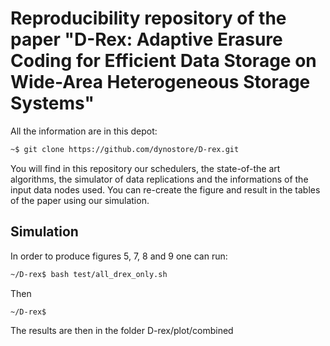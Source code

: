 # Reproducibility repository of the paper "D-Rex: Adaptive Erasure Coding for Efficient Data Storage on Wide-Area Heterogeneous Storage Systems"

All the information are in this depot:

```bash
~$ git clone https://github.com/dynostore/D-rex.git
```

You will find in this repository our schedulers, the state-of-the art algorithms, the simulator of data replications and the informations of the input data nodes used.
You can re-create the figure and result in the tables of the paper using our simulation.

## Simulation

In order to produce figures 5, 7, 8 and 9 one can run:

```bash
~/D-rex$ bash test/all_drex_only.sh
```

Then
```bash
~/D-rex$
```

The results are then in the folder D-rex/plot/combined
